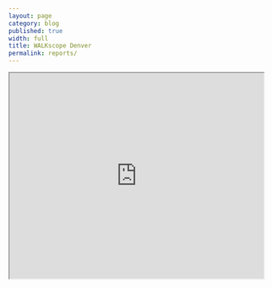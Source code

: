```yaml
---
layout: page
category: blog
published: true
width: full
title: WALKscope Denver
permalink: reports/
---
```


<iframe src="https://ptx-dev.herokuapp.com/#projects/walkscope/reports" width="100%" id="iframe" style="height: 408px;"></iframe>
